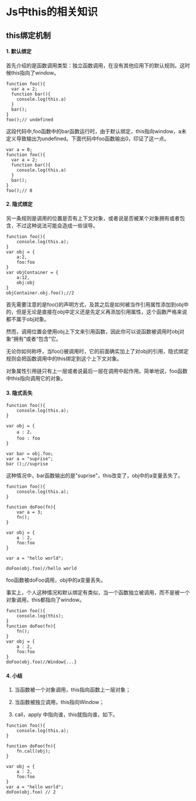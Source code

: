 # Js中this的相关知识

## this绑定机制

#### 1. 默认绑定

首先介绍的是函数调用类型：独立函数调用，在没有其他应用下的默认规则。这时候this指向了window。

```
function foo(){
  var a = 2;
  function bar(){
    console.log(this.a)
  }
  bar();
}
foo();// undefined
```

这段代码中,foo函数中的bar函数运行时，由于默认绑定，this指向window，a未定义导致输出为undefined。下面代码中foo函数输出0，印证了这一点。

```
var a = 0;
function foo(){
  var a = 2;
  function bar(){
    console.log(this.a)
  }
  bar();
}
foo();// 0
```

#### 2. 隐式绑定

另一条规则是调用的位置是否有上下文对象，或者说是否被某个对象拥有或者包含，不过这种说法可能会造成一些误导。

```
function foo(){
    console.log(this.a);
}
var obj = {
    a:2,
    foo:foo
}
var objContainer = {
    a:12,
    obj:obj
}
objContainer.obj.foo();//2
```

首先需要注意的是foo()的声明方式，及其之后是如何被当作引用属性添加到obj中的，但是无论是直接在obj中定义还是先定义再添加引用属性，这个函数严格来说都不属于obj对象。 

然而，调用位置会使用obj上下文来引用函数，因此你可以说函数被调用时obj对象“拥有”或者“包含”它。
 
无论你如何称呼，当foo()被调用时，它的前面确实加上了对obj的引用，隐式绑定规则会把函数调用中的this绑定到这个上下文对象。 

对象属性引用链只有上一层或者说最后一层在调用中起作用。简单地说，foo函数中this指向调用它的对象。

#### 3. 隐式丢失

```
function foo(){
    console.log(this.a);
}

var obj = {
    a : 2，
    foo : foo　　　　
}

var bar = obj.foo;
var a = "suprise";
bar ();//suprise
```
这种情况中，bar函数输出的是"suprise"，this改变了，obj中的a变量丢失了。

```
function foo(){
    console.log(this.a);
}

function doFoo(fn){
    var a = 3;
    fn();
}

var obj = {
    a : 2,
    foo:foo
}

var a = "hello world";

doFoo(obj.foo)//hello world
```

foo函数被doFoo调用，obj中的a变量丢失。

事实上，个人这种情况和默认绑定有类似，当一个函数独立被调用，而不是被一个对象调用，this都指向了window。

```
function foo(){
    console.log(this);
}
function doFoo(fn){   
    fn();
}
var obj = {
    a : 2,
    foo:foo
}
doFoo(obj.foo)//Window{...}
```

#### 4. 小结

1. 当函数被一个对象调用，this指向函数上一层对象；

2. 当函数被独立调用，this指向Window；

3. call，apply 中指向谁，this就指向谁，如下。

```
function foo(){
    console.log(this.a);
}

function doFoo(fn){
    fn.call(obj);
}

var obj = {
    a : 2,
    foo:foo
}
var a = "hello world";
doFoo(obj.foo) // 2
```

